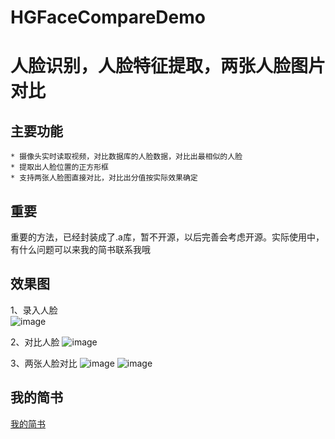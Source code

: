 # HGFaceCompareDemo

人脸识别，人脸特征提取，两张人脸图片对比
==============

## 主要功能

    * 摄像头实时读取视频，对比数据库的人脸数据，对比出最相似的人脸
    * 提取出人脸位置的正方形框
    * 支持两张人脸图直接对比，对比出分值按实际效果确定

## 重要
重要的方法，已经封装成了.a库，暂不开源，以后完善会考虑开源。实际使用中，有什么问题可以来我的简书联系我哦

## 效果图

1、录入人脸     
![image](https://github.com/kennthsHG/Image/blob/master/first.gif)

2、对比人脸
![image](https://github.com/kennthsHG/Image/blob/master/second.gif)

3、两张人脸对比
![image](https://github.com/kennthsHG/Image/blob/master/third.gif)
![image](https://github.com/kennthsHG/Image/blob/master/four.gif)

## 我的简书
[我的简书](https://www.jianshu.com/u/5260c7f4c687 "参考")  

